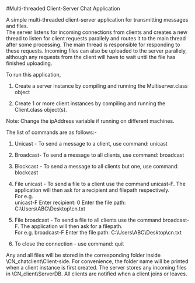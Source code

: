 #Multi-threaded Client-Server Chat Application

A simple multi-threaded client-server application for transmitting messages and files.  
The server listens for incoming connections from clients and creates a new thread to listen for client requests parallely and routes it to the main thread after some processing. 
The main thread is responsible for responding to these requests. Incoming files can also be uploaded to the server parallely, although any requests from the client will 
have to wait until the file has finished uploading. 

To run this application,

1. Create a server instance by compiling and running the Multiserver.class object

2. Create 1 or more client instances by compiling and running the Client.class object(s).

Note: Change the ipAddress variable if running on different machines.
 
The list of commands are as follows:-
 
1. Unicast - To send a message to a client, use command:    unicast  <ClientID>  <message>

2. Broadcast- To send a message to all clients, use command:   broadcast  <message>

3. Blockcast - To send a message to all clients but one, use command:    blockcast  <ClientID>  <message>

4. File unicast - To send a file to a client use the command unicast-F. The application will then ask for a recipient and filepath respectively.     
                               For e.g.       
                                           unicast-F
                                           Enter recipient:
                                                  0
                                           Enter the file path:
                                                  C:\Users\ABC\Desktop\cn.txt

5. File broadcast - To send a file to all clients use the command broadcast-F. The application will then ask for a filepath.  
                                    For e.g.
                                                  broadcast-F
		          Enter the file path:
		          C:\Users\ABC\Desktop\cn.txt

6. To close the connection - use command:  quit 

Any and all files will be stored in the corresponding folder inside \CN_chatclient\Client-side. For convenience, the folder name will be printed when a client instance is first created. 
The server stores any incoming files in \CN_client\ServerDB. All clients are notified when a client joins or leaves.


 
